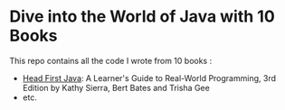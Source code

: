 # Dive into the World of Java with 10 Books

This repo contains all the code I wrote from 10 books :
- [Head First Java][head_first_java]: A Learner's Guide to Real-World Programming, 3rd Edition by Kathy Sierra, Bert Bates and Trisha Gee
- etc.

[head_first_java]: https://github.com/Ange-TOSSOU/Dive_into_Java_with_10_Books/head_first_java

